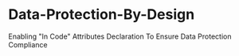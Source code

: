 # Data-Protection-By-Design
Enabling "In Code" Attributes Declaration To Ensure Data Protection Compliance
